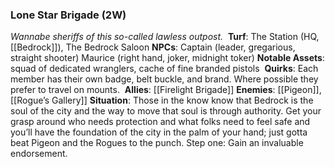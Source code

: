 ---
---

### Lone Star Brigade (2W)
*Wannabe sheriffs of this so-called lawless outpost.* 
**Turf**: The Station (HQ, [[Bedrock]]), The Bedrock Saloon
**NPCs**: Captain (leader, gregarious, straight shooter) Maurice (right hand, joker, midnight toker)
**Notable Assets**: squad of dedicated wranglers, cache of fine branded pistols 
**Quirks**: Each member has their own badge, belt buckle, and brand. Where possible they prefer to travel on mounts. 
**Allies**: [[Firelight Brigade]]
**Enemies**: [[Pigeon]], [[Rogue’s Gallery]]
**Situation**: Those in the know know that Bedrock is the soul of the city and the way to move that soul is through authority. Get your grasp around who needs protection and what folks need to feel safe and you’ll have the foundation of the city in the palm of your hand; just gotta beat Pigeon and the Rogues to the punch. Step one: Gain an invaluable endorsement.